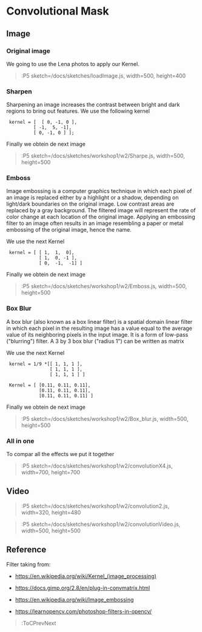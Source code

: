 # Convolutional Mask
## Image

### Original image
We going to use the Lena photos to apply our Kernel.

> :P5 sketch=/docs/sketches/loadImage.js, width=500, height=400

### Sharpen

Sharpening an image increases the contrast between bright and dark regions to bring out features. We use the following kernel

```
 kernel = [  [ 0, -1, 0 ],
          [ -1,  5, -1],
          [ 0, -1, 0 ] ]; 
```
Finally we obtein de next image
> :P5 sketch=/docs/sketches/workshop1/w2/Sharpe.js, width=500, height=500

### Emboss

Image embossing is a computer graphics technique in which each pixel of an image is replaced either by a highlight or a shadow, depending on light/dark boundaries on the original image. Low contrast areas are replaced by a gray background. The filtered image will represent the rate of color change at each location of the original image. Applying an embossing filter to an image often results in an image resembling a paper or metal embossing of the original image, hence the name. 

We use the next Kernel

```
 kernel = [ [ 1,  1,  0],
            [ 1,  0, -1 ],
            [ 0,  -1,  -1] ]
```
Finally we obtein de next image
> :P5 sketch=/docs/sketches/workshop1/w2/Emboss.js, width=500, height=500

### Box Blur

A box blur (also known as a box linear filter) is a spatial domain linear filter in which each pixel in the resulting image has a value equal to the average value of its neighboring pixels in the input image. It is a form of low-pass ("blurring") filter. A 3 by 3 box blur ("radius 1") can be written as matrix

We use the next Kernel

```
 kernel = 1/9 *[[ 1, 1, 1 ],
                [ 1, 1, 1 ],
                [ 1, 1, 1 ] ]

 Kernel = [ [0.11, 0.11, 0.11],
            [0.11, 0.11, 0.11],
            [0.11, 0.11, 0.11] ]
```
Finally we obtein de next image
> :P5 sketch=/docs/sketches/workshop1/w2/Box_blur.js, width=500, height=500



### All in one

To compar all the effects we put it together

> :P5 sketch=/docs/sketches/workshop1/w2/convolutionX4.js, width=700, height=700

## Video
> :P5 sketch=/docs/sketches/workshop1/w2/convolution2.js, width=320, height=480

> :P5 sketch=/docs/sketches/workshop1/w2/convolutionVideo.js, width=500, height=500

## Reference
Filter taking from:
- https://en.wikipedia.org/wiki/Kernel_(image_processing)

- https://docs.gimp.org/2.8/en/plug-in-convmatrix.html 

- https://en.wikipedia.org/wiki/Image_embossing

- https://learnopencv.com/photoshop-filters-in-opencv/



> :ToCPrevNext

